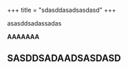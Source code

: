 +++
title = "sdasddasadsasdasd"
+++

<p>asasddsadassadas</p><p><strong>AAAAAAA</strong></p><p></p><h2>SASDDSADAADSASDASD</h2>